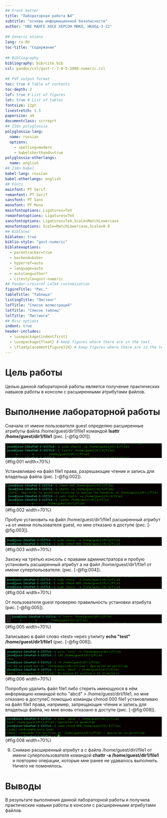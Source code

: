 ```yaml
---
## Front matter
title: "Лабораторная работа №4"
subtitle: "основы информационной безопасности"
author: "НВЕ МАНГЕ ХОСЕ ХЕРСОН МИКО, НКАбд-3-22"

## Generic otions
lang: ru-RU
toc-title: "Содержание"

## Bibliography
bibliography: bib/cite.bib
csl: pandoc/csl/gost-r-7-0-5-2008-numeric.csl

## Pdf output format
toc: true # Table of contents
toc-depth: 2
lof: true # List of figures
lot: true # List of tables
fontsize: 12pt
linestretch: 1.5
papersize: a4
documentclass: scrreprt
## I18n polyglossia
polyglossia-lang:
  name: russian
  options:
	- spelling=modern
	- babelshorthands=true
polyglossia-otherlangs:
  name: english
## I18n babel
babel-lang: russian
babel-otherlangs: english
## Fonts
mainfont: PT Serif
romanfont: PT Serif
sansfont: PT Sans
monofont: PT Mono
mainfontoptions: Ligatures=TeX
romanfontoptions: Ligatures=TeX
sansfontoptions: Ligatures=TeX,Scale=MatchLowercase
monofontoptions: Scale=MatchLowercase,Scale=0.9
## Biblatex
biblatex: true
biblio-style: "gost-numeric"
biblatexoptions:
  - parentracker=true
  - backend=biber
  - hyperref=auto
  - language=auto
  - autolang=other*
  - citestyle=gost-numeric
## Pandoc-crossref LaTeX customization
figureTitle: "Рис."
tableTitle: "Таблица"
listingTitle: "Листинг"
lofTitle: "Список иллюстраций"
lotTitle: "Список таблиц"
lolTitle: "Листинги"
## Misc options
indent: true
header-includes:
  - \usepackage{indentfirst}
  - \usepackage{float} # keep figures where there are in the text
  - \floatplacement{figure}{H} # keep figures where there are in the text
---
```


# Цель работы

Целью данной лабораторной работы является получение практических навыков работы в консоли с расширенными атрибутами файлов.

# Выполнение лабораторной работы

Сначала от имени пользователя guest определяю расширенные атрибуты файла /home/guest/dir1/file1 командой **lsattr /home/guest/dir1/file1** (рис. [-@fig:001]).

![Расширенные атрибуты файла /home/guest/dir1/file1](image/1.png){#fig:001 width=70%}

Устанавливаю на файл file1 права, разрешающие чтение и запись для владельца файла (рис. [-@fig:002]).

![Установка прав](image/2.png){#fig:002 width=70%}

Пробую установить на файл /home/guest/dir1/file1 расширенный атрибут +a от имени пользователя guest, но мне отказано в доступе (рис. [-@fig:003]).

![chattr +a /home/guest/dir1/file1](image/3.png){#fig:003 width=70%}

Захожу на третью консоль с правами администратора и пробую установить расширенный атрибут a на файл /home/guest/dir1/file1 от имени суперпольователя: (рис. [-@fig:004]).

![](image/4.png){#fig:004 width=70%}

От пользователя guest проверяю правильность установки атрибута (рис. [-@fig:005]).

![lsattr](image/5.png){#fig:005 width=70%}

Записываю в файл слово «test» через утилиту **echo "test" /home/guest/dir1/file1** (рис. [-@fig:006]).

![Запись в файл file1](image/6.png){#fig:006 width=70%}

Попробую удалить файл file1 либо стереть имеющуюся в нём информацию командой echo "abcd" > /home/guest/dirl/file1, но мне отказано в доступеС помощью команды chmod 000 file1 установливаю на файл file1 права, например, запрещающие чтение и запись для владельца файла, но мне вновь отказано в доступе (рис. [-@fig:008]).

![echo](image/7.png){#fig:008 width=70%}

9. Снимаю расширенный атрибут a с файла /home/guest/dirl/file1 от имени суперпользователя командой **chattr -a /home/guest/dir1/file1** и повторяю операции, которые мне ранее не удавалось выполнить. Ничего не поменялось.


# Выводы

В результате выполнения данной лабораторной работы я получила практические навыки работы в консоли с расширенными атрибутами файлов.


